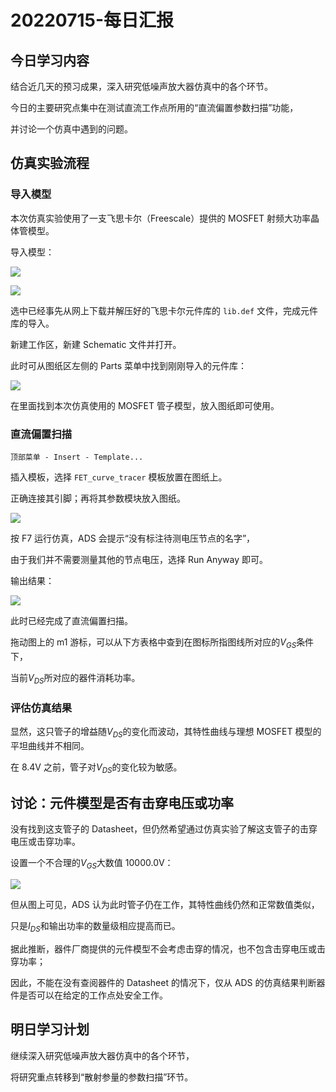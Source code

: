 # 20220715-每日汇报

## 今日学习内容

结合近几天的预习成果，深入研究低噪声放大器仿真中的各个环节。

今日的主要研究点集中在测试直流工作点所用的“直流偏置参数扫描”功能，

并讨论一个仿真中遇到的问题。

## 仿真实验流程

### 导入模型

本次仿真实验使用了一支飞思卡尔（Freescale）提供的 MOSFET 射频大功率晶体管模型。

导入模型：

![](images/2022-07-15-22-54-05.png)

![](images/2022-07-15-22-54-34.png)

选中已经事先从网上下载并解压好的飞思卡尔元件库的 `lib.def` 文件，完成元件库的导入。

新建工作区，新建 Schematic 文件并打开。

此时可从图纸区左侧的 Parts 菜单中找到刚刚导入的元件库：

![](images/2022-07-15-22-56-24.png)

在里面找到本次仿真使用的 MOSFET 管子模型，放入图纸即可使用。

### 直流偏置扫描

`顶部菜单 - Insert - Template...`

插入模板，选择 `FET_curve_tracer` 模板放置在图纸上。

正确连接其引脚；再将其参数模块放入图纸。

![](images/2022-07-15-22-59-28.png)

按 F7 运行仿真，ADS 会提示“没有标注待测电压节点的名字”，

由于我们并不需要测量其他的节点电压，选择 Run Anyway 即可。

输出结果：

![](images/2022-07-15-23-01-35.png)

此时已经完成了直流偏置扫描。

拖动图上的 m1 游标，可以从下方表格中查到在图标所指图线所对应的$V_{GS}$条件下，

当前$V_{DS}$所对应的器件消耗功率。

### 评估仿真结果

显然，这只管子的增益随$V_{DS}$的变化而波动，其特性曲线与理想 MOSFET 模型的平坦曲线并不相同。

在 8.4V 之前，管子对$V_{DS}$的变化较为敏感。

## 讨论：元件模型是否有击穿电压或功率

没有找到这支管子的 Datasheet，但仍然希望通过仿真实验了解这支管子的击穿电压或击穿功率。

设置一个不合理的$V_{GS}$大数值 10000.0V：

![](images/2022-07-15-23-11-16.png)

但从图上可见，ADS 认为此时管子仍在工作，其特性曲线仍然和正常数值类似，

只是$I_{DS}$和输出功率的数量级相应提高而已。

据此推断，器件厂商提供的元件模型不会考虑击穿的情况，也不包含击穿电压或击穿功率；

因此，不能在没有查阅器件的 Datasheet 的情况下，仅从 ADS 的仿真结果判断器件是否可以在给定的工作点处安全工作。

## 明日学习计划

继续深入研究低噪声放大器仿真中的各个环节，

将研究重点转移到“散射参量的参数扫描”环节。
